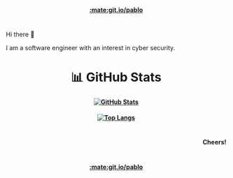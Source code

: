<!--
Hi there,
 >
 > Welcome! Enjoy my markdown / html code.
 > If you like my work, consider sponsoring me at git.io/pablo, it's only $ 1 / month!
 >
Cheers,
-->

<h4 align="center">
 <a href="https://git.io/pablo">
  :mate:git.io/pablo
 </a>
</h4>

#
Hi there 👋

I am a software engineer with an interest in cyber security.
# 

<h1 align="center">
 📊 GitHub Stats
</h1>

<h4 align="center">

[![GitHub Stats](https://github-readme-stats.vercel.app/api?username=prafaelo&hide_title=true&theme=dark&show_icons=true&hide=prs,contribs&include_all_commits=true&count_private=true)](https://github.com/anuraghazra/github-readme-stats)

</h4>

<h4 align="center">

[![Top Langs](https://github-readme-stats.vercel.app/api/top-langs/?username=prafaelo&layout=compact&theme=dark)](https://github.com/anuraghazra/github-readme-stats)

</h4>

#

<h4 align="right">
 Cheers!
</h4>

#

<h4 align="center">
 <a href="https://git.io/pablo">
  :mate:git.io/pablo
 </a>
</h4>

<!-- Se ya! ... -->

